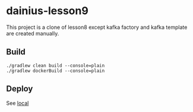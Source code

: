 # dainius-lesson9

This project is a clone of lesson8 except kafka factory and kafka template are created manually.

## Build

```
./gradlew clean build --console=plain
./gradlew dockerBuild --console=plain
```

## Deploy

See [local](local/README.md)
